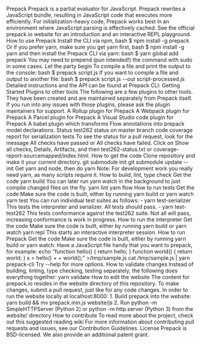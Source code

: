 Prepack Prepack is a partial evaluator for JavaScript. Prepack rewrites a JavaScript bundle, resulting in JavaScript code that executes more efficiently. For initialization-heavy code, Prepack works best in an environment where JavaScript parsing is effectively cached. See the official prepack.io website for an introduction and an interactive REPL playground. How to use Prepack Install the CLI via npm, bash $ npm install -g prepack Or if you prefer yarn, make sure you get yarn first, bash $ npm install -g yarn and then install the Prepack CLI via yarn: bash $ yarn global add prepack You may need to prepend (pun intended!) the command with sudo in some cases. Let the party begin To compile a file and print the output to the console: bash $ prepack script.js If you want to compile a file and output to another file: bash $ prepack script.js --out script-processed.js Detailed instructions and the API can be found at Prepack CLI: Getting Started Plugins to other tools The following are a few plugins to other tools. They have been created and are maintained separately from Prepack itself. If you run into any issues with those plugins, please ask the plugin maintainers for support. A Rollup plugin for Prepack A Webpack plugin for Prepack A Parcel plugin for Prepack A Visual Studio code plugin for Prepack A babel plugin which transforms Flow annotations into prepack model declarations. Status test262 status on master branch code coverage report for serialization tests To see the status for a pull request, look for the message All checks have passed or All checks have failed. Click on Show all checks, Details, Artifacts, and then test262-status.txt or coverage-report-sourcemapped/index.html. How to get the code Clone repository and make it your current directory. git submodule init git submodule update --init Get yarn and node, then do yarn Note: For development work you really need yarn, as many scripts require it. How to build, lint, type check Get the code yarn build You can later run yarn watch in the background to just compile changed files on the fly. yarn lint yarn flow How to run tests Get the code Make sure the code is built, either by running yarn build or yarn watch yarn test You can run individual test suites as follows: - yarn test-serializer This tests the interpreter and serializer. All tests should pass. - yarn test-test262 This tests conformance against the test262 suite. Not all will pass, increasing conformance is work in progress. How to run the interpreter Get the code Make sure the code is built, either by running yarn build or yarn watch yarn repl This starts an interactive interpreter session. How to run Prepack Get the code Make sure the code is built, either by running yarn build or yarn watch. Have a JavaScript file handy that you want to prepack, for example: echo "function hello() { return hello; } function world() { return world; } s = hello() + + world();" >/tmp/sample.js cat /tmp/sample.js | yarn prepack-cli Try --help for more options. How to validate changes Instead of building, linting, type checking, testing separately, the following does everything together: yarn validate How to edit the website The content for prepack.io resides in the website directory of this repository. To make changes, submit a pull request, just like for any code changes. In order to run the website locally at localhost:8000: 1. Build prepack into the website: yarn build && mv prepack.min.js website/js 2. Run python -m SimpleHTTPServer (Python 2) or python -m http.server (Python 3) from the website/ directory How to contribute To read more about the project, check out this suggested reading wiki For more information about contributing pull requests and issues, see our Contribution Guidelines. License Prepack is BSD-licensed. We also provide an additional patent grant.